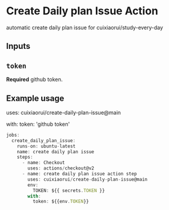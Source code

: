 # Create Daily plan Issue Action

automatic create daily plan issue for cuixiaorui/study-every-day

## Inputs

## `token`

**Required** github token.

## Example usage

uses: cuixiaorui/create-daily-plan-issue@main

with:
token: 'github token'

```js
jobs:
  create_daily_plan_issue:
    runs-on: ubuntu-latest
    name: create daily plan issue
    steps:
      - name: Checkout
        uses: actions/checkout@v2
      - name: create daily plan issue action step
        uses: cuixiaorui/create-daily-plan-issue@main
        env:
          TOKEN: ${{ secrets.TOKEN }}
        with:
          token: ${{env.TOKEN}}
```
